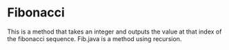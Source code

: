 # Fibonacci
This is a method that takes an integer and outputs the value at that index of the fibonacci sequence.
Fib.java is a method using recursion.
